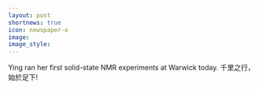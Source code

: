 ```yaml
---
layout: post
shortnews: true
icon: newspaper-o
image: 
image_style: 
---
```


Ying ran her first solid-state NMR experiments at Warwick today. 千里之行，始於足下!